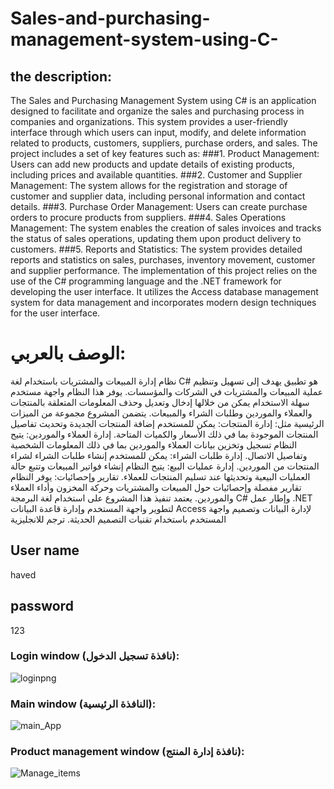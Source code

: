 # Sales-and-purchasing-management-system-using-C-
## the description:
The Sales and Purchasing Management System using C# is an application designed to facilitate and organize the sales and purchasing process in companies and organizations. This system provides a user-friendly interface through which users can input, modify, and delete information related to products, customers, suppliers, purchase orders, and sales.
The project includes a set of key features such as:
###1. Product Management:
Users can add new products and update details of existing products, including prices and available quantities.
###2. Customer and Supplier Management:
The system allows for the registration and storage of customer and supplier data, including personal information and contact details.
###3. Purchase Order Management:
Users can create purchase orders to procure products from suppliers.
###4. Sales Operations Management:
The system enables the creation of sales invoices and tracks the status of sales operations, updating them upon product delivery to customers.
###5. Reports and Statistics:
The system provides detailed reports and statistics on sales, purchases, inventory movement, customer and supplier performance.
The implementation of this project relies on the use of the C# programming language and the .NET framework for developing the user interface. It utilizes the Access database management system for data management and incorporates modern design techniques for the user interface.

# الوصف بالعربي: 
نظام إدارة المبيعات والمشتريات باستخدام لغة C# هو تطبيق يهدف إلى تسهيل وتنظيم عملية المبيعات والمشتريات في الشركات والمؤسسات. يوفر هذا النظام واجهة مستخدم سهلة الاستخدام يمكن من خلالها إدخال وتعديل وحذف المعلومات المتعلقة بالمنتجات والعملاء والموردين وطلبات الشراء والمبيعات.
يتضمن المشروع مجموعة من الميزات الرئيسية مثل:
إدارة المنتجات: يمكن للمستخدم إضافة المنتجات الجديدة وتحديث تفاصيل المنتجات الموجودة بما في ذلك الأسعار والكميات المتاحة.
إدارة العملاء والموردين: يتيح النظام تسجيل وتخزين بيانات العملاء والموردين بما في ذلك المعلومات الشخصية وتفاصيل الاتصال.
إدارة طلبات الشراء: يمكن للمستخدم إنشاء طلبات الشراء لشراء المنتجات من الموردين. 
إدارة عمليات البيع: يتيح النظام إنشاء فواتير المبيعات وتتبع حالة العمليات البيعية وتحديثها عند تسليم المنتجات للعملاء.
تقارير وإحصائيات: يوفر النظام تقارير مفصلة وإحصائيات حول المبيعات والمشتريات وحركة المخزون وأداء العملاء والموردين.
يعتمد تنفيذ هذا المشروع على استخدام لغة البرمجة C# وإطار عمل .NET لتطوير واجهة المستخدم وإدارة قاعدة البيانات Access لإدارة البيانات وتصميم واجهة المستخدم باستخدام تقنيات التصميم الحديثة. ترجم للانجليزية


## User name
haved

## password 
123

### Login window (نافذة تسجيل الدخول):
![loginpng](https://github.com/HavedAlhadi/Student-Management-Project-Using-C-Sharp/assets/130609547/3dc2fbf0-4920-4d9c-bf24-93a900d0b0b1)

### Main window (النافذة الرئيسية):
![main_App](https://github.com/HavedAlhadi/Student-Management-Project-Using-C-Sharp/assets/130609547/c0f101a5-b7f5-482a-981a-6a7d874f0b71)

### Product management window (نافذة إدارة المنتج):
![Manage_items](https://github.com/HavedAlhadi/Student-Management-Project-Using-C-Sharp/assets/130609547/fa68938a-d162-4214-b991-a4f057454565)

